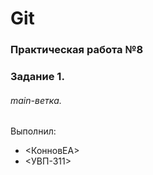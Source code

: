 # Git
### Практическая работа №8
### Задание 1.
###### main-ветка. 

Выполнил:
* <КонновЕА>
* <УВП-311>

